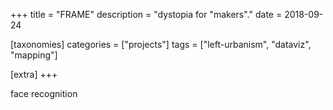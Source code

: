 +++
title = "FRAME"
description = "dystopia for \"makers\"."
date = 2018-09-24

[taxonomies]
categories = ["projects"]
tags = ["left-urbanism", "dataviz", "mapping"]

[extra]
+++

face recognition
